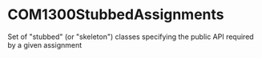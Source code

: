 # COM1300StubbedAssignments
Set of "stubbed" (or "skeleton") classes specifying the public API required by a given assignment
